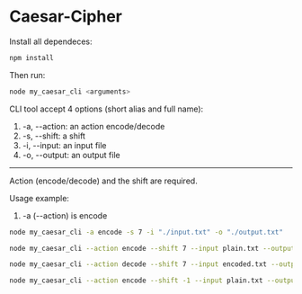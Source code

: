 # Caesar-Cipher 
Install all dependeces: 
```bash
npm install
``` 
Then run: 
```bash
node my_caesar_cli <arguments>
``` 
CLI tool accept 4 options (short alias and full name):

1. -a, --action: an action encode/decode
2. -s, --shift: a shift
3. -i, --input: an input file
4. -o, --output: an output file 
----
Action (encode/decode) and the shift are required. 

Usage example:
1. -a (--action) is encode
```bash
node my_caesar_cli -a encode -s 7 -i "./input.txt" -o "./output.txt"
``` 
```bash
node my_caesar_cli --action encode --shift 7 --input plain.txt --output encoded.txt
```
```bash
node my_caesar_cli --action decode --shift 7 --input encoded.txt --output plain.txt
```
```bash
node my_caesar_cli --action encode --shift -1 --input plain.txt --output encoded.txt
```
